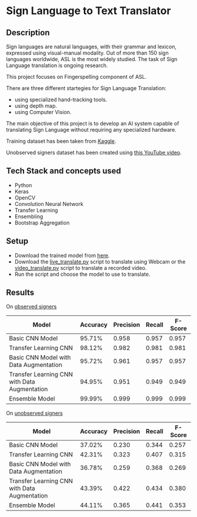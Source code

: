 # Sign Language to Text Translator

## Description

Sign languages are natural languages, with their grammar and lexicon, expressed using visual-manual modality. Out of more than 150 sign languages worldwide, ASL is the most widely studied. The task of Sign Language translation is ongoing research.

This project focuses on Fingerspelling component of ASL.

There are three different startegies for Sign Language Translation:

- using specialized hand-tracking tools.
- using depth map.
- using Computer Vision.

The main objective of this project is to develop an AI system capable of translating Sign Language without requiring any specialized hardware.

Training dataset has been taken from [Kaggle](https://www.kaggle.com/grassknoted/asl-alphabet).

Unobserved signers dataset has been created using [this YouTube video](https://youtu.be/6_gXiBe9y9A).

## Tech Stack and concepts used

- Python
- Keras
- OpenCV
- Convolution Neural Network
- Transfer Learning
- Ensembling
- Bootstrap Aggregation

## Setup

- Download the trained model from [here](https://github.com/anuj0721/sign-language-to-text-translator/tree/main/models).
- Download the [live_translate.py](https://github.com/anuj0721/sign-language-to-text-translator/blob/main/live_translate.py) script to translate using Webcam or the [video_translate.py](https://github.com/anuj0721/sign-language-to-text-translator/blob/main/video_translate.py) script to translate a recorded video.
- Run the script and choose the model to use to translate.
## Results

On [observed signers](https://www.kaggle.com/grassknoted/asl-alphabet)

| Model                                        | Accuracy | Precision | Recall | F-Score |
| -------------------------------------------- | -------- | --------- | ------ | ------- |
| Basic CNN Model                              | 95.71%   | 0.958     | 0.957  | 0.957   |
| Transfer Learning CNN                        | 98.12%   | 0.982     | 0.981  | 0.981   |
| Basic CNN Model with Data Augmentation       | 95.72%   | 0.961     | 0.957  | 0.957   |
| Transfer Learning CNN with Data Augmentation | 94.95%   | 0.951     | 0.949  | 0.949   |
| Ensemble Model                               | 99.99%   | 0.999     | 0.999  | 0.999   |

On [unobserved signers](https://github.com/anuj0721/sign-language-to-text-translator/tree/main/asl_alphabets)

| Model                                        | Accuracy | Precision | Recall | F-Score |
| -------------------------------------------- | -------- | --------- | ------ | ------- |
| Basic CNN Model                              | 37.02%   | 0.230     | 0.344  | 0.257   |
| Transfer Learning CNN                        | 42.31%   | 0.323     | 0.407  | 0.315   |
| Basic CNN Model with Data Augmentation       | 36.78%   | 0.259     | 0.368  | 0.269   |
| Transfer Learning CNN with Data Augmentation | 43.39%   | 0.422     | 0.434  | 0.380   |
| Ensemble Model                               | 44.11%   | 0.365     | 0.441  | 0.353   |
